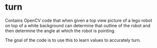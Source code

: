 # turn
Contains OpenCV code that when given a top view picture of a lego robot on top of a white background
can determine that outline of the robot and then determine the angle at which the robot is pointing.

The goal of the code is to use this to learn values to accurately turn.
